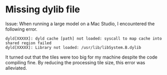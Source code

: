 # Missing dylib file

Issue: When running a large model on a Mac Studio, I encountered the following error.
```
dyld[XXXXX]: dyld cache [path] not loaded: syscall to map cache into shared region failed
dyld[XXXXX]: Library not loaded: /usr/lib/libSystem.B.dylib
```
It turned out that the tiles were too big for my machine despite the code compiling fine. By reducing the processing tile size, this error was alleviated.
